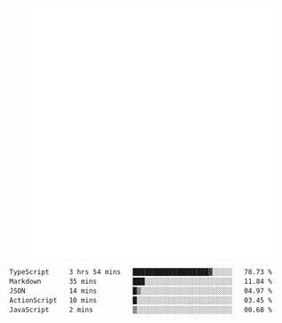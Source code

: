 <div align="center">
    <a href="https://konst.fish">
        <img src="https://raw.githubusercontent.com/konstfish/konstfish/master/fish.svg" alt="Logo" width="450"/>
    </a>
</div>

<!--START_SECTION:waka-->

```txt
TypeScript     3 hrs 54 mins   ███████████████████▓░░░░░   78.73 %
Markdown       35 mins         ███░░░░░░░░░░░░░░░░░░░░░░   11.84 %
JSON           14 mins         █▒░░░░░░░░░░░░░░░░░░░░░░░   04.97 %
ActionScript   10 mins         █░░░░░░░░░░░░░░░░░░░░░░░░   03.45 %
JavaScript     2 mins          ▒░░░░░░░░░░░░░░░░░░░░░░░░   00.68 %
```

<!--END_SECTION:waka-->
